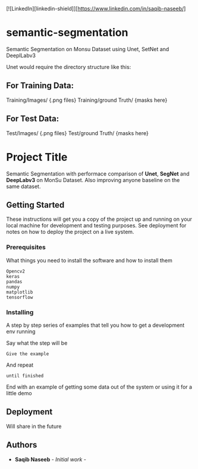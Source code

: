 
[![LinkedIn][linkedin-shield]][https://www.linkedin.com/in/saqib-naseeb/]

# semantic-segmentation
Semantic Segmentation on Monsu Dataset using Unet, SetNet and DeeplLabv3

Unet would require the directory structure like this:

## For Training Data:

Training/Images/ {.png files}
Training/ground Truth/ {masks here}

## For Test Data: 
Test/Images/ {.png files}
Test/ground Truth/ {masks here}




# Project Title

Semantic Segmentation with performace comparison of **Unet**, **SegNet** and **DeepLabv3** on MonSu Dataset.
Also improving anyone baseline on the same dataset.

## Getting Started

These instructions will get you a copy of the project up and running on your local machine for development and testing purposes. See deployment for notes on how to deploy the project on a live system.

### Prerequisites

What things you need to install the software and how to install them

```
Opencv2
keras
pandas
numpy
matplotlib
tensorflow
```

### Installing

A step by step series of examples that tell you how to get a development env running

Say what the step will be

```
Give the example
```

And repeat

```
until finished
```

End with an example of getting some data out of the system or using it for a little demo



## Deployment

Will share in the future



## Authors

* **Saqib Naseeb** - *Initial work* -

